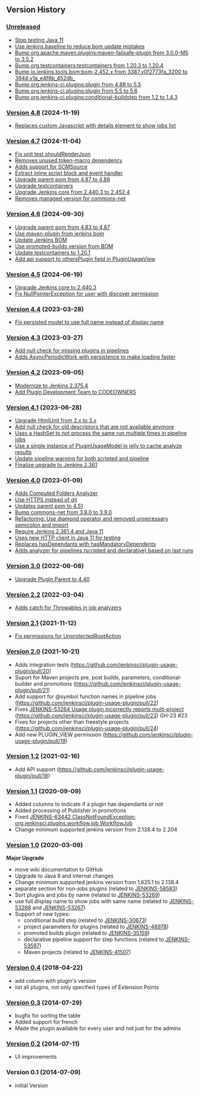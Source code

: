## Version History

### [Unreleased]

 - [Stop testing Java 11](https://github.com/jenkinsci/plugin-usage-plugin/pull/72)
 - [Use jenkins.baseline to reduce bom update mistakes](https://github.com/jenkinsci/plugin-usage-plugin/pull/73)
 - [Bump org.apache.maven.plugins:maven-failsafe-plugin from 3.0.0-M5 to 3.5.2](https://github.com/jenkinsci/plugin-usage-plugin/pull/76)
 - [Bump org.testcontainers:testcontainers from 1.20.3 to 1.20.4](https://github.com/jenkinsci/plugin-usage-plugin/pull/78)
 - [Bump io.jenkins.tools.bom:bom-2.452.x from 3387.v0f2773fa_3200 to 3944.v1a_e4f8b_452db_](https://github.com/jenkinsci/plugin-usage-plugin/pull/75)
 - [Bump org.jenkins-ci.plugins:plugin from 4.88 to 5.5](https://github.com/jenkinsci/plugin-usage-plugin/pull/77)
 - [Bump org.jenkins-ci.plugins:plugin from 5.5 to 5.6](https://github.com/jenkinsci/plugin-usage-plugin/pull/81)
 - [Bump org.jenkins-ci.plugins:conditional-buildstep from 1.2 to 1.4.3](https://github.com/jenkinsci/plugin-usage-plugin/pull/79)

### [Version 4.8] (2024-11-19)

 - [Replaces custom Javascript with details element to show jobs list](https://github.com/jenkinsci/plugin-usage-plugin/pull/71)

### [Version 4.7] (2024-11-04)

 - [Fix unit test shouldRenderJson](https://github.com/jenkinsci/plugin-usage-plugin/pull/64)
 - [Removes unused token-macro dependency](https://github.com/jenkinsci/plugin-usage-plugin/pull/63)
 - [Adds support for SCMSource](https://github.com/jenkinsci/plugin-usage-plugin/pull/65)
 - [Extract inline script block and event handler](https://github.com/jenkinsci/plugin-usage-plugin/pull/66)
 - [Upgrade parent pom from 4.87 to 4.88](https://github.com/jenkinsci/plugin-usage-plugin/pull/67)
 - [Upgrade testcontainers](https://github.com/jenkinsci/plugin-usage-plugin/pull/68)
 - [Upgrade Jenkins core from 2.440.3 to 2.452.4](https://github.com/jenkinsci/plugin-usage-plugin/pull/69)
 - [Removes managed version for commons-net](https://github.com/jenkinsci/plugin-usage-plugin/pull/70)

### [Version 4.6] (2024-09-30)

 - [Upgrade parent pom from 4.83 to 4.87](https://github.com/jenkinsci/plugin-usage-plugin/pull/58)
 - [Use maven-plugin from jenkins bom](https://github.com/jenkinsci/plugin-usage-plugin/pull/59)
 - [Update Jenkins BOM](https://github.com/jenkinsci/plugin-usage-plugin/pull/60)
 - [Use promoted-builds version from BOM](https://github.com/jenkinsci/plugin-usage-plugin/pull/61)
 - [Update testcontainers to 1.20.1](https://github.com/jenkinsci/plugin-usage-plugin/pull/62)
 - [Add api support to othersPlugin field in PluginUsageView](https://github.com/jenkinsci/plugin-usage-plugin/pull/57)

### [Version 4.5] (2024-06-19)

 - [Upgrade Jenkins core to 2.440.3](https://github.com/jenkinsci/plugin-usage-plugin/pull/54)
 - [Fix NullPointerException for user with discover permission](https://github.com/jenkinsci/plugin-usage-plugin/pull/53)

### [Version 4.4] (2023-03-28)

 - [Fix persisted model to use full name instead of display name](https://github.com/jenkinsci/plugin-usage-plugin/pull/52)

### [Version 4.3] (2023-03-27)

 - [Add null check for missing plugins in pipelines](https://github.com/jenkinsci/plugin-usage-plugin/pull/49)
 - [Adds AsyncPeriodicWork with persistence to make loading faster](https://github.com/jenkinsci/plugin-usage-plugin/pull/51)

### [Version 4.2] (2023-09-05)

 - [Modernize to Jenkins 2.375.4](https://github.com/jenkinsci/plugin-usage-plugin/pull/47)
 - [Add Plugin Development Team to CODEOWNERS](https://github.com/jenkinsci/plugin-usage-plugin/pull/48)

### [Version 4.1] (2023-06-28)

 - [Upgrade HtmlUnit from 2.x to 3.x](https://github.com/jenkinsci/plugin-usage-plugin/pull/41)
 - [Add null check for old descriptors that are not available anymore](https://github.com/jenkinsci/plugin-usage-plugin/pull/42)
 - [Uses a HashSet to not process the same run multiple times in pipeline jobs](https://github.com/jenkinsci/plugin-usage-plugin/pull/43)
 - [Use a single instance of PluginUsageModel in jelly to cache analyze results](https://github.com/jenkinsci/plugin-usage-plugin/pull/44)
 - [Update pipeline warning for both scripted and pipeline](https://github.com/jenkinsci/plugin-usage-plugin/pull/45)
 - [Finalize upgrade to Jenkins 2.361](https://github.com/jenkinsci/plugin-usage-plugin/pull/46)

### [Version 4.0] (2023-01-09)

 - [Adds Computed Folders Analyzer](https://github.com/jenkinsci/plugin-usage-plugin/pull/30)
 - [Use HTTPS instead of git](https://github.com/jenkinsci/plugin-usage-plugin/pull/32)
 - [Updates parent pom to 4.51](https://github.com/jenkinsci/plugin-usage-plugin/pull/31)
 - [Bump commons-net from 3.8.0 to 3.9.0](https://github.com/jenkinsci/plugin-usage-plugin/pull/33)
 - [Refactoring: Use diamond operator and removed unnecessary semicolon and import](https://github.com/jenkinsci/plugin-usage-plugin/pull/34)
 - [Require Jenkins 2.361.4 and Java 11](https://github.com/jenkinsci/plugin-usage-plugin/pull/35)
 - [Uses new HTTP client in Java 11 for testing](https://github.com/jenkinsci/plugin-usage-plugin/pull/37)
 - [Replaces hasDependants with hasMandatoryDependents](https://github.com/jenkinsci/plugin-usage-plugin/pull/36)
 - [Adds analyzer for pipelines (scripted and declarative) based on last runs](https://github.com/jenkinsci/plugin-usage-plugin/pull/38)

### [Version 3.0] (2022-06-08)

 - [Upgrade Plugin Parent to 4.40](https://github.com/jenkinsci/plugin-usage-plugin/pull/29)

### [Version 2.2] (2022-03-04)

 - [Adds catch for Throwables in job analyzers](https://github.com/jenkinsci/plugin-usage-plugin/commit/08aaf1355d024e1ca106dbffa212278769bc436c)

### [Version 2.1] (2021-11-12)

 - [Fix permissions for UnprotectedRootAction](https://github.com/jenkinsci/plugin-usage-plugin/pull/26)

### [Version 2.0] (2021-10-21)

 - Adds integration tests (https://github.com/jenkinsci/plugin-usage-plugin/pull/20)
 - Suport for Maven projects pre, post builds, parameters, conditional-builder and promotions (https://github.com/jenkinsci/plugin-usage-plugin/pull/21)
 - Add support for @symbol function names in pipeline jobs (https://github.com/jenkinsci/plugin-usage-plugin/pull/22)
 - Fixes [JENKINS-53264 Usage plugin incorrectly reports multi-project](https://issues.jenkins.io/browse/JENKINS-53264) (https://github.com/jenkinsci/plugin-usage-plugin/pull/23) GH-23 #23
 - Fixes for projects other than freestyle projects (https://github.com/jenkinsci/plugin-usage-plugin/pull/24)
 - Add new PLUGIN_VIEW permission (https://github.com/jenkinsci/plugin-usage-plugin/pull/19)

### [Version 1.2] (2021-02-16)

 - Add API support (https://github.com/jenkinsci/plugin-usage-plugin/pull/18)

### [Version 1.1] (2020-09-09)

 - Added columns to indicate if a plugin has dependants or not
 - Added processing of Publisher in promotions
 - Fixed [JENKINS-63442 ClassNotFoundException: org.jenkinsci.plugins.workflow.job.WorkflowJob](https://issues.jenkins-ci.org/browse/JENKINS-63442)
 - Change minimum supported jenkins version from 2.138.4 to 2.204

### [Version 1.0] (2020-03-09)

**Major Upgrade**

- move wiki documentation to GitHub
- Upgrade to Java 8 and internal changes
- Change minimum supported jenkins version from 1.625.1 to 2.138.4
- separate section for non-jobs plugins (related to [JENKINS-58583](https://issues.jenkins-ci.org/browse/JENKINS-58583))
- Sort plugins and jobs by name (related to [JENKINS-53269](https://issues.jenkins-ci.org/browse/JENKINS-53269))
- use full display name to show jobs with same name (related to [JENKINS-53268](https://issues.jenkins-ci.org/browse/JENKINS-53268) and [JENKINS-53267](https://issues.jenkins-ci.org/browse/JENKINS-53267))
- Support of new types:
   - conditional build step (related to [JENKINS-30673](https://issues.jenkins-ci.org/browse/JENKINS-30673))
   - project parameters for plugins (related to [JENKINS-48978](https://issues.jenkins-ci.org/browse/JENKINS-48978))
   - promoted builds plugin (related to [JENKINS-35159](https://issues.jenkins-ci.org/browse/JENKINS-35159))
   - declarative pipeline support for step functions (related to [JENKINS-53597](https://issues.jenkins-ci.org/browse/JENKINS-53597))
   - Maven projects (related to [JENKINS-41507](https://issues.jenkins-ci.org/browse/JENKINS-41507))


### [Version 0.4] (2018-04-22)

-   add column with plugin's version
-   list all plugins, not only specified types of Extension Points

### [Version 0.3] (2014-07-29)

-   bugfix for sorting the table
-   Added support for french
-   Made the plugin available for every user and not just for the admins

### [Version 0.2] (2014-07-11)

-   UI improvements

### Version 0.1 (2014-07-09)

-   initial Version

[Unreleased]: https://github.com/jenkinsci/plugin-usage-plugin/compare/plugin-usage-plugin-4.8...HEAD
[Version 4.8]: https://github.com/jenkinsci/plugin-usage-plugin/compare/plugin-usage-plugin-4.7...plugin-usage-plugin-4.8
[Version 4.7]: https://github.com/jenkinsci/plugin-usage-plugin/compare/plugin-usage-plugin-4.6...plugin-usage-plugin-4.7
[Version 4.6]: https://github.com/jenkinsci/plugin-usage-plugin/compare/plugin-usage-plugin-4.5...plugin-usage-plugin-4.6
[Version 4.5]: https://github.com/jenkinsci/plugin-usage-plugin/compare/plugin-usage-plugin-4.4...plugin-usage-plugin-4.5
[Version 4.4]: https://github.com/jenkinsci/plugin-usage-plugin/compare/plugin-usage-plugin-4.3...plugin-usage-plugin-4.4
[Version 4.3]: https://github.com/jenkinsci/plugin-usage-plugin/compare/plugin-usage-plugin-4.2...plugin-usage-plugin-4.3
[Version 4.2]: https://github.com/jenkinsci/plugin-usage-plugin/compare/plugin-usage-plugin-4.1...plugin-usage-plugin-4.2
[Version 4.1]: https://github.com/jenkinsci/plugin-usage-plugin/compare/plugin-usage-plugin-4.0...plugin-usage-plugin-4.1
[Version 4.0]: https://github.com/jenkinsci/plugin-usage-plugin/compare/plugin-usage-plugin-3.0...plugin-usage-plugin-4.0
[Version 3.0]: https://github.com/jenkinsci/plugin-usage-plugin/compare/plugin-usage-plugin-2.2...plugin-usage-plugin-3.0
[Version 2.2]: https://github.com/jenkinsci/plugin-usage-plugin/compare/plugin-usage-plugin-2.1...plugin-usage-plugin-2.2
[Version 2.1]: https://github.com/jenkinsci/plugin-usage-plugin/compare/plugin-usage-plugin-2.0...plugin-usage-plugin-2.1
[Version 2.0]: https://github.com/jenkinsci/plugin-usage-plugin/compare/plugin-usage-plugin-1.2...plugin-usage-plugin-2.0
[Version 1.2]: https://github.com/jenkinsci/plugin-usage-plugin/compare/plugin-usage-plugin-1.1...plugin-usage-plugin-1.2
[Version 1.1]: https://github.com/jenkinsci/plugin-usage-plugin/compare/plugin-usage-plugin-1.0...plugin-usage-plugin-1.1
[Version 1.0]: https://github.com/jenkinsci/plugin-usage-plugin/compare/plugin-usage-plugin-0.4...plugin-usage-plugin-1.0
[Version 0.4]: https://github.com/jenkinsci/plugin-usage-plugin/compare/plugin-usage-plugin-0.3...plugin-usage-plugin-0.4
[Version 0.3]: https://github.com/jenkinsci/plugin-usage-plugin/compare/plugin-usage-plugin-0.2...plugin-usage-plugin-0.3
[Version 0.2]: https://github.com/jenkinsci/plugin-usage-plugin/compare/plugin-usage-plugin-0.1...plugin-usage-plugin-0.2
